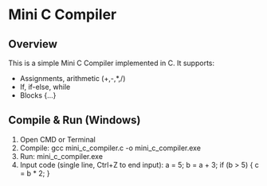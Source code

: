 
# Mini C Compiler

## Overview
This is a simple Mini C Compiler implemented in C.
It supports:
- Assignments, arithmetic (+,-,*,/)
- If, if-else, while
- Blocks {...}

## Compile & Run (Windows)
1. Open CMD or Terminal
2. Compile:
   gcc mini_c_compiler.c -o mini_c_compiler.exe
3. Run:
   mini_c_compiler.exe
4. Input code (single line, Ctrl+Z to end input):
   a = 5;
   b = a + 3;
   if (b > 5) { c = b * 2; }
